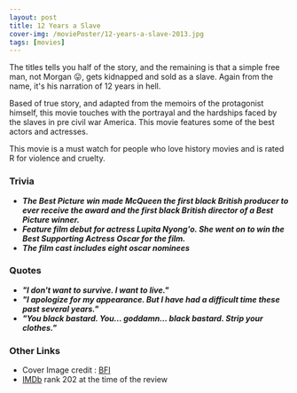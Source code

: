 ```yaml
---
layout: post
title: 12 Years a Slave
cover-img: /moviePoster/12-years-a-slave-2013.jpg
tags: [movies]
---
```


The titles tells you half of the story, and the remaining is that 
a simple free man, not Morgan 😛, gets kidnapped and sold as a slave. 
Again from the name, it's his narration of 12 years in hell. 

Based of true story, and adapted from the memoirs of the protagonist 
himself, this movie touches with the portrayal and the hardships faced
by the slaves in pre civil war America. This movie features some of
the best actors and actresses. 

This movie is a must watch for people who love history movies and is 
rated R for violence and cruelty.

### Trivia
* ***The Best Picture win made McQueen the first black British producer to ever receive the award and the first black British director of a Best Picture winner.***
* ***Feature film debut for actress Lupita Nyong'o. She went on to win the Best Supporting Actress Oscar for the film.***
* ***The film cast includes eight oscar nominees***

### Quotes
* ***"I don't want to survive. I want to live."***
* ***"I apologize for my appearance. But I have had a difficult time these past several years."***
* ***"You black bastard. You... goddamn... black bastard. Strip your clothes."***

### Other Links
* Cover Image credit : [BFI](https://www.bfi.org.uk/sites/bfi.org.uk/files/styles/full/public/image/12-years-a-slave-2013-003-row-of-slaves-in-cotton-shed.jpg)
* [IMDb](https://www.imdb.com/title/tt2024544/) rank 202 at the time of the review



